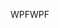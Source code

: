 <span data-ttu-id="e150d-101">WPF</span><span class="sxs-lookup"><span data-stu-id="e150d-101">WPF</span></span>